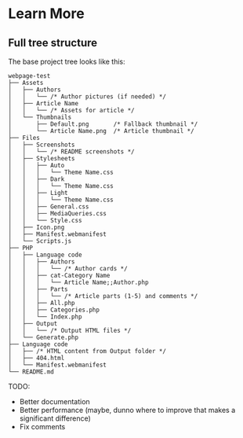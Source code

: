 # Learn More
## Full tree structure
The base project tree looks like this:

```
webpage-test
├── Assets
│   ├── Authors
│   │   └── /* Author pictures (if needed) */
│   ├── Article Name
│   │   └── /* Assets for article */
│   └── Thumbnails
│       ├── Default.png       /* Fallback thumbnail */
│       └── Article Name.png  /* Article thumbnail */
├── Files
│   ├── Screenshots
│   │   └── /* README screenshots */
│   ├── Stylesheets
│   │   ├── Auto
│   │   │   └── Theme Name.css
│   │   ├── Dark
│   │   │   └── Theme Name.css
│   │   ├── Light
│   │   │   └── Theme Name.css
│   │   ├── General.css
│   │   ├── MediaQueries.css
│   │   └── Style.css
│   ├── Icon.png
│   ├── Manifest.webmanifest
│   └── Scripts.js
├── PHP
│   ├── Language code
│   │   ├── Authors
│   │   │   └── /* Author cards */
│   │   ├── cat-Category Name
│   │   │   └── Article Name;;Author.php
│   │   ├── Parts
│   │   │   └── /* Article parts (1-5) and comments */
│   │   ├── All.php
│   │   ├── Categories.php
│   │   └── Index.php
│   ├── Output
│   │   └── /* Output HTML files */
│   └── Generate.php
├── Language code
│   ├── /* HTML content from Output folder */
│   ├── 404.html
│   └── Manifest.webmanifest
└── README.md
```

TODO:
- Better documentation
- Better performance (maybe, dunno where to improve that makes a significant difference)
- Fix comments
